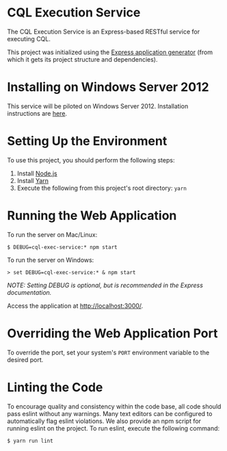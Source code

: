 # CQL Execution Service

The CQL Execution Service is an Express-based RESTful service for executing CQL.

This project was initialized using the [Express application generator](https://expressjs.com/en/starter/generator.html) (from which it gets its project structure and dependencies).

# Installing on Windows Server 2012

This service will be piloted on Windows Server 2012.  Installation instructions are [here](docs/windows_2012_install.md).

# Setting Up the Environment

To use this project, you should perform the following steps:

1. Install [Node.js](https://nodejs.org/en/download/)
2. Install [Yarn](https://yarnpkg.com/en/docs/install)
3. Execute the following from this project's root directory: `yarn`

# Running the Web Application

To run the server on Mac/Linux:
```
$ DEBUG=cql-exec-service:* npm start
```

To run the server on Windows:
```
> set DEBUG=cql-exec-service:* & npm start
```

_NOTE: Setting DEBUG is optional, but is recommended in the Express documentation._

Access the application at [http://localhost:3000/](http://localhost:3000/).

# Overriding the Web Application Port

To override the port, set your system's `PORT` environment variable to the desired port.

# Linting the Code

To encourage quality and consistency within the code base, all code should pass eslint without any warnings.  Many text editors can be configured to automatically flag eslint violations.  We also provide an npm script for running eslint on the project.  To run eslint, execute the following command:
```
$ yarn run lint
```